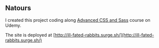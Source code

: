 ## Natours
I created this project coding along [Advanced CSS and Sass](https://www.udemy.com/course/advanced-css-and-sass/) course on Udemy.

The site is deployed at [http://ill-fated-rabbits.surge.sh/](http://ill-fated-rabbits.surge.sh/)
